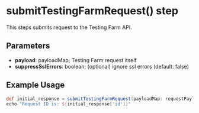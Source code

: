 # submitTestingFarmRequest() step

This steps submits request to the Testing Farm API.

## Parameters

* **payload**: payloadMap; Testing Farm request itself
* **suppressSslErrors**: boolean; (optional) ignore ssl errors (default: false)

## Example Usage

```groovy
def initial_response = submitTestingFarmRequest(payloadMap: requestPayload)
echo "Request ID is: ${initial_response['id']}"
```
